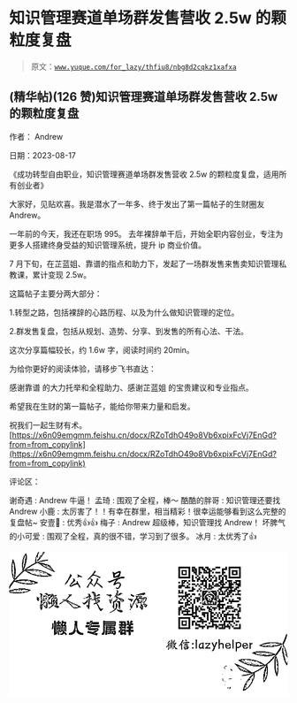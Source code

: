 # 知识管理赛道单场群发售营收 2.5w 的颗粒度复盘

> 原文：[`www.yuque.com/for_lazy/thfiu8/nbg8d2cqkz1xafxa`](https://www.yuque.com/for_lazy/thfiu8/nbg8d2cqkz1xafxa)



## (精华帖)(126 赞)知识管理赛道单场群发售营收 2.5w 的颗粒度复盘 

作者： Andrew 

日期：2023-08-17 

《成功转型自由职业，知识管理赛道单场群发售营收 2.5w 的颗粒度复盘，适用所有创业者》 

大家好，见贴欢喜。我是潜水了一年多、终于发出了第一篇帖子的生财圈友 Andrew。 

一年前的今天，我还在职场 995。 去年裸辞单干后，开始全职内容创业，专注为更多人搭建终身受益的知识管理系统，提升 ip 商业价值。 

7 月下旬，在芷蓝姐、靠谱的指点和助力下，发起了一场群发售来售卖知识管理私教课，累计变现 2.5w。 

这篇帖子主要分两大部分： 

1.转型之路，包括裸辞的心路历程、以及为什么做知识管理的定位。 

2.群发售复盘，包括从规划、造势、分享、到发售的所有心法、干法。 

这次分享篇幅较长，约 1.6w 字，阅读时间约 20min。 

为给你更好的阅读体验，请移步飞书直达： 

感谢靠谱 的大力托举和全程助力、感谢芷蓝姐 的宝贵建议和专业指点。 

希望我在生财的第一篇帖子，能给你带来力量和启发。 

祝我们一起生财有术。[https://x6n09emgmm.feishu.cn/docx/RZoTdhO49o8Vb6xpixFcVj7EnGd?from=from_copylink](https://x6n09emgmm.feishu.cn/docx/RZoTdhO49o8Vb6xpixFcVj7EnGd?from=from_copylink) 

评论区： 

谢奇遇 : Andrew 牛逼！ 孟琦 : 围观了全程，棒～ 酷酷的胖哥 : 知识管理还要找 Andrew 小鹿 : 太厉害了！！有幸在群里，相当精彩！很幸运能够看到这么完整的复盘帖~ 安壹🍊 : 优秀👍👍 梅子 : Andrew 超级棒，知识管理找 Andrew！ 坏脾气的小可爱 : 围观了全程，真的很不错，学习到了很多。 冰月 : 太优秀了👍 

![](img/894d30a529e7c37bcd3392323c99941c.png)  